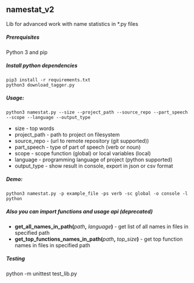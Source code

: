 ## namestat_v2

Lib for advanced work with name statistics in *.py files

##### Prerequisites

Python 3 and pip

##### Install python dependencies

```
pip3 install -r requirements.txt
python3 download_tagger.py
```

##### Usage:

```
python3 namestat.py --size --project_path --source_repo --part_speech --scope --language --output_type
```

* size - top words
* project_path - path to project on filesystem
* source_repo - (url to remote repository (git supported))
* part_speech - type of part of speech (verb or noun)
* scope - scope function (global) or local variables (local)
* language - programming language of project (python supported)
* output_type - show result in console, export in json or csv format

##### Demo:

```
python3 namestat.py -p example_file -ps verb -sc global -o console -l python
```

##### Also you can import functions and usage api (deprecated)

* **get_all_names_in_path(**_path_**,** _language_**)** - get list of all names in files in specified path
* **get_top_functions_names_in_path(**_path_**,** _top_size_**)** - get top function names in files in specified path



##### Testing

python -m unittest test_lib.py